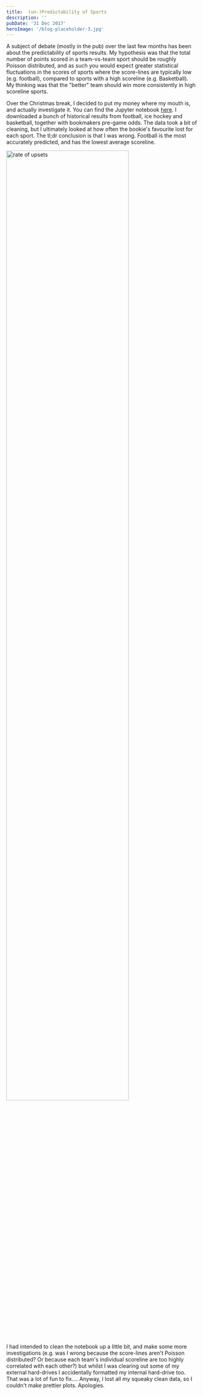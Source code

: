 ```yaml
---
title:  (un-)Predictability of Sports
description: ''
pubDate: '31 Dec 2017'
heroImage: '/blog-placeholder-3.jpg'
---
```


A subject of debate (mostly in the pub) over the last few months has been about the predictability of sports results. My hypothesis was that the total number of points scored in a team-vs-team sport should be roughly Poisson distributed, and as such you would expect greater statistical fluctuations in the scores of sports where the score-lines are typically low (e.g. football), compared to sports with a high scoreline (e.g. Basketball). My thinking was that the "better" team should win more consistently in high scoreline sports.

Over the Christmas break, I decided to put my money where my mouth is, and actually investigate it. You can find the Jupyter notebook [here](/content/notebooks/rateOfUpsets.html). I downloaded a bunch of historical results from football, ice hockey and basketball, together with bookmakers pre-game odds. The data took a bit of cleaning, but I ultimately looked at how often the bookie's favourite lost for each sport. The tl;dr conclusion is that I was wrong. Football is the most accurately predicted, and has the lowest average scoreline.

<img src="/static/images/rateOfUpsets.png" alt="rate of upsets" width="80%"/>

I had intended to clean the notebook up a little bit, and make some more investigations (e.g. was I wrong because the score-lines aren't Poisson distributed? Or because each team's individual scoreline are too highly correlated with each other?) but whilst I was clearing out some of my external hard-drives I accidentally formatted my internal hard-drive too. That was a lot of fun to fix.... Anyway, I lost all my squeaky clean data, so I couldn't make prettier plots. Apologies.
